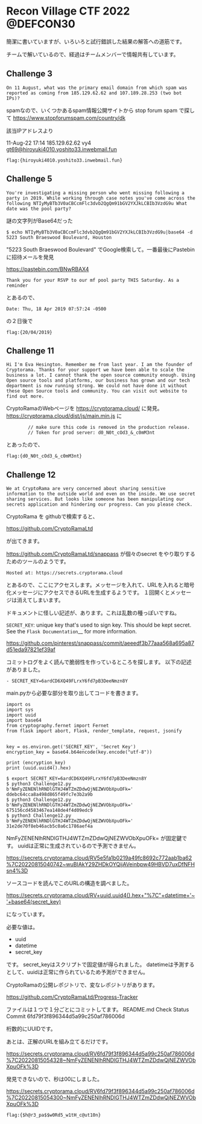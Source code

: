 # Recon Village CTF 2022 @DEFCON30

簡潔に書いていますが、いろいろと試行錯誤した結果の解答への道筋です。

チームで解いているので、経過はチームメンバーで情報共有しています。

## Challenge 3

```
On 11 August, what was the primary email domain from which spam was reported as coming from 185.129.62.62 and 107.189.28.253 (two bot IPs)?
```

spamなので、いくつかあるspam情報公開サイトから
stop forum spam で探して
https://www.stopforumspam.com/country/dk

該当IPアドレスより

11-Aug-22 17:14	185.129.62.62	vy4	 gt69@hiroyuki4010.yoshito33.inwebmail.fun

```
flag:{hiroyuki4010.yoshito33.inwebmail.fun}
```

## Challenge 5

```
You're investigating a missing person who went missing following a party in 2019. While working through case notes you've come across the following NTIyMyBTb3V0aCBCcmFlc3dvb2QgQm91bGV2YXJkLCBIb3VzdG9u What date was the pool party?
```
謎の文字列がBase64だった

```
$ echo NTIyMyBTb3V0aCBCcmFlc3dvb2QgQm91bGV2YXJkLCBIb3VzdG9u|base64 -d 
5223 South Braeswood Boulevard, Houston
```


"5223 South Braeswood Boulevard" でGoogle検索して。一番最後にPastebinに招待メールを発見

https://pastebin.com/BNwRBAX4

```
Thank you for your RSVP to our mf pool party THIS Saturday. As a reminder
```

とあるので、

```
Date: Thu, 18 Apr 2019 07:57:24 -0500
```

の２日後で

```
flag:{20/04/2019}
```


## Challenge 11

```
Hi I'm Eva Hesington. Remember me from last year. I am the founder of Cryptorama. Thanks for your support we have been able to scale the business a lot. I cannot thank the open source community enough. Using Open source tools and platforms, our business has grown and our tech department is now running strong. We could not have done it without these Open Source tools and community. You can visit out website to find out more.
```
CryptoRamaのWebページを https://cryptorama.cloud/ に発見。
https://cryptorama.cloud/dist/js/main.min.js
に
```
        // make sure this code is removed in the production release.
        // Token for prod server: d0_N0t_cOd3_&_c0mM3nt

```

とあったので、
```
flag:{d0_N0t_cOd3_&_c0mM3nt}
```


## Challenge 12

```
We at CryptoRama are very concerned about sharing sensitive information to the outside world and even on the inside. We use secret sharing services. But looks like someone has been manipulating our secrets application and hindering our progress. Can you please check.
```

CryptoRama を githubで検索すると、

https://github.com/CryptoRamaLtd

が出てきます。

https://github.com/CryptoRamaLtd/snappass が個々のsecret をやり取りするためのツールのようです。


```
Hosted at: https://secrets.cryptorama.cloud
```

とあるので、ここにアクセスします。メッセージを入れて、URLを入れると暗号化メッセージにアクセスできるURLを生成するようです。
１回開くとメッセージは消えてしまいます。

ドキュメントに怪しい記述が、あります。これは乱数の種っぽいですね。

``SECRET_KEY``: unique key that's used to sign key. This should
be kept secret.  See the `Flask Documentation`__ for more information.


https://github.com/pinterest/snappass/commit/aeeedf3b77aaa568a695a87d51eda97821ef39af

コミットログをよく読んで脆弱性を作っているところを探します。
以下の記述がありました。

```
- SECRET_KEY=6ardCD6XQ49FLrxY6fd7pB3DeeNmzn8Y
```


main.pyから必要な部分を取り出してコードを書きます。

```
import os
import sys
import uuid
import base64
from cryptography.fernet import Fernet
from flask import abort, Flask, render_template, request, jsonify


key = os.environ.get('SECRET_KEY', 'Secret Key')
encryption_key = base64.b64encode(key.encode("utf-8"))

print (encryption_key)
print (uuid.uuid4().hex)
```

```
$ export SECRET_KEY=6ardCD6XQ49FLrxY6fd7pB3DeeNmzn8Y
$ python3 Challenge12.py
b'NmFyZENENlhRNDlGTHJ4WTZmZDdwQjNEZWVObXpuOFk='
ddebc64cca8a498d865f49fc7e3b2a9b
$ python3 Challenge12.py
b'NmFyZENENlhRNDlGTHJ4WTZmZDdwQjNEZWVObXpuOFk='
675156cd4583467ea148de4f4d09edc9
$ python3 Challenge12.py
b'NmFyZENENlhRNDlGTHJ4WTZmZDdwQjNEZWVObXpuOFk='
31e2de70f8eb46acb5c0a6c1786aef4a

```

NmFyZENENlhRNDlGTHJ4WTZmZDdwQjNEZWVObXpuOFk=
が固定鍵です。
uuidは正常に生成されているので予測できません。


https://secrets.cryptorama.cloud/RV5e5fa1b0219a49fc8692c772aab1ba62%7C20220815040742~wuBIAkY29ZHDkOYQijAVeinbpw49HBVD7uxDfNFHsn4%3D

ソースコードを読んでこのURLの構造を調べました。

https://secrets.cryptorama.cloud/RV+uuid.uuid4().hex+"%7C"+datetime+'~'+base64(secret_key)

になっています。

必要な値は。
* uuid
* datetime
* secret_key

です。
secret_keyはスクリプトで固定値が得られました。
datetimeは予測するとして、uuidは正常に作られているため予測ができません。


CryptoRamaの公開レポジトリで、変なレポジトリがあります。

https://github.com/CryptoRamaLtd/Progress-Tracker

ファイルは１つで１分ごとにコミットしてます。
README.md
Check Status Commit 6fd79f3f896344d5a99c250af786006d

桁数的にUUIDです。

あとは、正解のURLを組み立てるだけです。


https://secrets.cryptorama.cloud/RV6fd79f3f896344d5a99c250af786006d%7C20220815054328~NmFyZENENlhRNDlGTHJ4WTZmZDdwQjNEZWVObXpuOFk%3D

発見できないので、秒は00にしました。

https://secrets.cryptorama.cloud/RV6fd79f3f896344d5a99c250af786006d%7C20220815054300~NmFyZENENlhRNDlGTHJ4WTZmZDdwQjNEZWVObXpuOFk%3D

```
flag:{$h@r3_pa$$w0Rd5_w1tH_c@ut10n}
```
